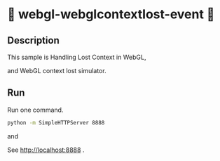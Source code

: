 :lipstick: webgl-webglcontextlost-event :lipstick:
===============

## Description

This sample is Handling Lost Context in WebGL,

and WebGL context lost simulator.


## Run

Run one command.

```bash
python -m SimpleHTTPServer 8888
```

and

See [http://localhost:8888](http://localhost:8888) .
